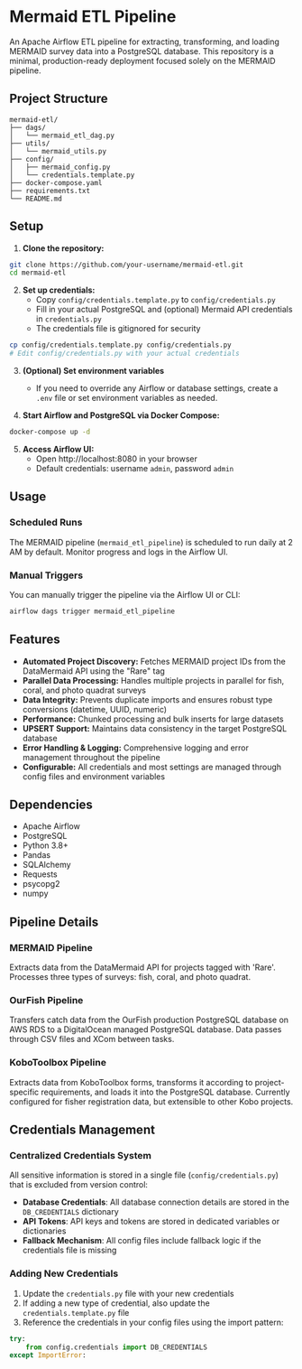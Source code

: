 # Mermaid ETL Pipeline

An Apache Airflow ETL pipeline for extracting, transforming, and loading MERMAID survey data into a PostgreSQL database. This repository is a minimal, production-ready deployment focused solely on the MERMAID pipeline.

## Project Structure

```
mermaid-etl/
├── dags/
│   └── mermaid_etl_dag.py
├── utils/
│   └── mermaid_utils.py
├── config/
│   ├── mermaid_config.py
│   └── credentials.template.py
├── docker-compose.yaml
├── requirements.txt
└── README.md
```

## Setup

1. **Clone the repository:**

```bash
git clone https://github.com/your-username/mermaid-etl.git
cd mermaid-etl
```

2. **Set up credentials:**
   - Copy `config/credentials.template.py` to `config/credentials.py`
   - Fill in your actual PostgreSQL and (optional) Mermaid API credentials in `credentials.py`
   - The credentials file is gitignored for security

```bash
cp config/credentials.template.py config/credentials.py
# Edit config/credentials.py with your actual credentials
```

3. **(Optional) Set environment variables**
   - If you need to override any Airflow or database settings, create a `.env` file or set environment variables as needed.

4. **Start Airflow and PostgreSQL via Docker Compose:**

```bash
docker-compose up -d
```

5. **Access Airflow UI:**
   - Open http://localhost:8080 in your browser
   - Default credentials: username `admin`, password `admin`

## Usage

### Scheduled Runs
The MERMAID pipeline (`mermaid_etl_pipeline`) is scheduled to run daily at 2 AM by default. Monitor progress and logs in the Airflow UI.

### Manual Triggers
You can manually trigger the pipeline via the Airflow UI or CLI:

```bash
airflow dags trigger mermaid_etl_pipeline
```

## Features

- **Automated Project Discovery:** Fetches MERMAID project IDs from the DataMermaid API using the "Rare" tag
- **Parallel Data Processing:** Handles multiple projects in parallel for fish, coral, and photo quadrat surveys
- **Data Integrity:** Prevents duplicate imports and ensures robust type conversions (datetime, UUID, numeric)
- **Performance:** Chunked processing and bulk inserts for large datasets
- **UPSERT Support:** Maintains data consistency in the target PostgreSQL database
- **Error Handling & Logging:** Comprehensive logging and error management throughout the pipeline
- **Configurable:** All credentials and most settings are managed through config files and environment variables

## Dependencies

- Apache Airflow
- PostgreSQL
- Python 3.8+
- Pandas
- SQLAlchemy
- Requests
- psycopg2
- numpy

## Pipeline Details

### MERMAID Pipeline
Extracts data from the DataMermaid API for projects tagged with 'Rare'. Processes three types of surveys: fish, coral, and photo quadrat.

### OurFish Pipeline
Transfers catch data from the OurFish production PostgreSQL database on AWS RDS to a DigitalOcean managed PostgreSQL database. Data passes through CSV files and XCom between tasks.

### KoboToolbox Pipeline
Extracts data from KoboToolbox forms, transforms it according to project-specific requirements, and loads it into the PostgreSQL database. Currently configured for fisher registration data, but extensible to other Kobo projects.

## Credentials Management

### Centralized Credentials System
All sensitive information is stored in a single file (`config/credentials.py`) that is excluded from version control:

- **Database Credentials**: All database connection details are stored in the `DB_CREDENTIALS` dictionary
- **API Tokens**: API keys and tokens are stored in dedicated variables or dictionaries
- **Fallback Mechanism**: All config files include fallback logic if the credentials file is missing

### Adding New Credentials

1. Update the `credentials.py` file with your new credentials
2. If adding a new type of credential, also update the `credentials.template.py` file
3. Reference the credentials in your config files using the import pattern:

```python
try:
    from config.credentials import DB_CREDENTIALS
except ImportError: